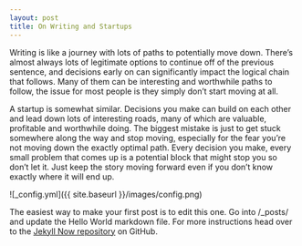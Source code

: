 ```yaml
---
layout: post
title: On Writing and Startups
---
```


Writing is like a journey with lots of paths to potentially move down. There’s almost always lots of legitimate options to continue off of the previous sentence, and decisions early on can significantly impact the logical chain that follows. Many of them can be interesting and worthwhile paths to follow, the issue for most people is they simply don’t start moving at all. 

A startup is somewhat similar. Decisions you make can build on each other and lead down lots of interesting roads, many of which are valuable, profitable and worthwhile doing. The biggest mistake is just to get stuck somewhere along the way and stop moving, especially for the fear you’re not moving down the exactly optimal path. Every decision you make, every small problem that comes up is a potential block that might stop you so don’t let it. Just keep the story moving forward even if you don’t know exactly where it will end up.

![_config.yml]({{ site.baseurl }}/images/config.png)

The easiest way to make your first post is to edit this one. Go into /_posts/ and update the Hello World markdown file. For more instructions head over to the [Jekyll Now repository](https://github.com/barryclark/jekyll-now) on GitHub.
